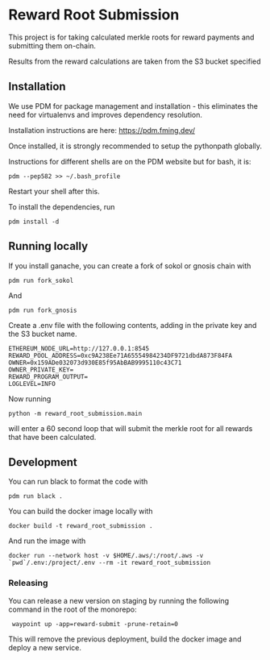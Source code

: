 # Reward Root Submission

This project is for taking calculated merkle roots for reward payments and submitting them on-chain.

Results from the reward calculations are taken from the S3 bucket specified

## Installation

We use PDM for package management and installation - this eliminates the need for virtualenvs and improves dependency resolution.

Installation instructions are here: https://pdm.fming.dev/

Once installed, it is strongly recommended to setup the pythonpath globally.

Instructions for different shells are on the PDM website but for bash, it is:

    pdm --pep582 >> ~/.bash_profile

Restart your shell after this.

To install the dependencies, run

    pdm install -d

## Running locally

If you install ganache, you can create a fork of sokol or gnosis chain with

    pdm run fork_sokol

And

    pdm run fork_gnosis

Create a .env file with the following contents, adding in the private key and the S3 bucket name.

    ETHEREUM_NODE_URL=http://127.0.0.1:8545
    REWARD_POOL_ADDRESS=0xc9A238Ee71A65554984234DF9721dbdA873F84FA
    OWNER=0x159ADe032073d930E85f95AbBAB9995110c43C71
    OWNER_PRIVATE_KEY=
    REWARD_PROGRAM_OUTPUT=
    LOGLEVEL=INFO

Now running

    python -m reward_root_submission.main

will enter a 60 second loop that will submit the merkle root for all rewards that have been calculated.

## Development

You can run black to format the code with

    pdm run black .

You can build the docker image locally with

    docker build -t reward_root_submission .

And run the image with

    docker run --network host -v $HOME/.aws/:/root/.aws -v `pwd`/.env:/project/.env --rm -it reward_root_submission

### Releasing

You can release a new version on staging by running the following command in the root of the monorepo:

     waypoint up -app=reward-submit -prune-retain=0

This will remove the previous deployment, build the docker image and deploy a new service.
